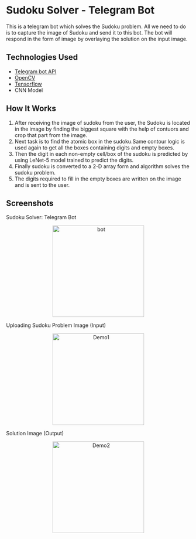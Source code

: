 # Sudoku Solver - Telegram Bot

This is a telegram bot which solves the Sudoku problem. All we need to do is to capture the image of Sudoku and send it to this bot. The bot will respond in the form of image by overlaying the solution on the input image.

## Technologies Used

* [Telegram bot API](https://core.telegram.org/bots/api)
* [OpenCV](https://opencv.org)
* [Tensorflow](https://www.tensorflow.org)
* CNN Model

## How It Works

1. After receiving the image of sudoku from the user, the Sudoku is located in the
   image by finding the biggest square with the help of contuors and crop that part from the image. 
2. Next task is to find the atomic box in the sudoku.Same contour logic is used again to get all the boxes containing digits and empty boxes. 
3. Then the digit in each non-empty cell/box of the sudoku is predicted by using LeNet-5 model trained to predict the digits. 
4. Finally sudoku is converted to a 2-D array form and algorithm solves the sudoku problem.
5. The digits required to fill in the empty boxes are written on the image and is sent to the user.

## Screenshots

Sudoku Solver: Telegram Bot
<p align="center">
  <img src="./bot.jpg" alt="bot" width="250">
</p>


Uploading Sudoku Problem Image (Input)
<p align="center">
  <img src="./Demo1.jpg" alt="Demo1" width="250">
</p>


Solution Image (Output)
<p align="center">
  <img src="./Demo2.jpg" alt="Demo2" width="250">
</p>
